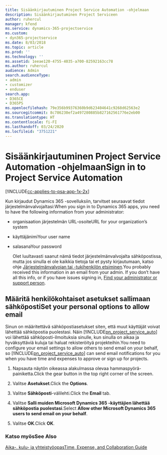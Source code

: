 ```yaml
---
title: Sisäänkirjautuminen Project Service Automation -ohjelmaan
description: Sisäänkirjautuminen Project Serviceen
author: ruhercul
manager: kfend
ms.service: dynamics-365-projectservice
ms.custom:
- dyn365-projectservice
ms.date: 8/03/2018
ms.topic: article
ms.prod: ''
ms.technology: ''
ms.assetid: 1eeae120-4755-4035-a700-82592163cc78
ms.author: ruhercul
audience: Admin
search.audienceType:
- admin
- customizer
- enduser
search.app:
- D365CE
- D365PS
ms.openlocfilehash: 79e356b99376360b9d623404641c9268d62563e2
ms.sourcegitcommit: 8c786230ef2a497280885b827162561776e2eb00
ms.translationtype: HT
ms.contentlocale: fi-FI
ms.lasthandoff: 03/24/2020
ms.locfileid: "3751221"
---
```

# <a name="sign-in-to-project-service-automation"></a><span data-ttu-id="d9f98-103">Sisäänkirjautuminen Project Service Automation -ohjelmaan</span><span class="sxs-lookup"><span data-stu-id="d9f98-103">Sign in to Project Service Automation</span></span>

[!INCLUDE[cc-applies-to-psa-app-1x-2x](../includes/cc-applies-to-psa-app-1x-2x.md)]

<span data-ttu-id="d9f98-104">Kun kirjaudut Dynamics 365 -sovelluksiin, tarvitset seuraavat tiedot järjestelmänvalvojaltasi:</span><span class="sxs-lookup"><span data-stu-id="d9f98-104">When you sign in to Dynamics 365 apps, you need to have the following information from your administrator:</span></span>  
  
- <span data-ttu-id="d9f98-105">organisaation järjestelmän URL-osoite</span><span class="sxs-lookup"><span data-stu-id="d9f98-105">URL for your organization’s system</span></span>  
  
- <span data-ttu-id="d9f98-106">käyttäjänimi</span><span class="sxs-lookup"><span data-stu-id="d9f98-106">Your user name</span></span>  
  
- <span data-ttu-id="d9f98-107">salasana</span><span class="sxs-lookup"><span data-stu-id="d9f98-107">Your password</span></span>  
  
  <span data-ttu-id="d9f98-108">Olet luultavasti saanut nämä tiedot järjestelmänvalvojalta sähköpostissa, mutta jos sinulla ei ole kaikkia tietoja tai et pysty kirjautumaan, katso ohje [Järjestelmänvalvojan tai -tukihenkilön etsiminen](../basics/find-administrator-support.md).</span><span class="sxs-lookup"><span data-stu-id="d9f98-108">You probably received this information in an email from your admin. If you don’t have all this info, or if you have issues signing in, [Find your administrator or support person](../basics/find-administrator-support.md).</span></span>  
  
## <a name="set-your-personal-options-to-allow-email"></a><span data-ttu-id="d9f98-109">Määritä henkilökohtaiset asetukset sallimaan sähköposti</span><span class="sxs-lookup"><span data-stu-id="d9f98-109">Set your personal options to allow email</span></span>  
 <span data-ttu-id="d9f98-110">Sinun on määritettävä sähköpostiasetukset siten, että muut käyttäjät voivat lähettää sähköpostia puolestasi. Näin [!INCLUDE[pn_project_service_auto](../includes/pn-project-service-auto.md)] voi lähettää sähköposti-ilmoituksia sinulle, kun sinulla on aikaa ja hyväksyttäviä kuluja tai haluat rekisteröityä projekteihin.</span><span class="sxs-lookup"><span data-stu-id="d9f98-110">You need to configure your email settings to allow others to send email on your behalf, so [!INCLUDE[pn_project_service_auto](../includes/pn-project-service-auto.md)] can send email notifications for you when you have time and expenses to approve or sign up for projects.</span></span>  
  
1.  <span data-ttu-id="d9f98-111">Napsauta näytön oikeassa alakulmassa olevaa hammaspyörä-painiketta.</span><span class="sxs-lookup"><span data-stu-id="d9f98-111">Click the gear button in the top right corner of the screen.</span></span>  
  
2.  <span data-ttu-id="d9f98-112">Valitse **Asetukset**.</span><span class="sxs-lookup"><span data-stu-id="d9f98-112">Click the **Options**.</span></span>  
  
3.  <span data-ttu-id="d9f98-113">Valitse **Sähköposti**-välilehti.</span><span class="sxs-lookup"><span data-stu-id="d9f98-113">Click the **Email** tab.</span></span>  
  
4.  <span data-ttu-id="d9f98-114">Valitse **Salli muiden Microsoft Dynamics 365 -käyttäjien lähettää sähköpostia puolestasi**.</span><span class="sxs-lookup"><span data-stu-id="d9f98-114">Select **Allow other Microsoft Dynamics 365 users to send email on your behalf**.</span></span>  
  
5.  <span data-ttu-id="d9f98-115">Valitse **OK**.</span><span class="sxs-lookup"><span data-stu-id="d9f98-115">Click **OK**.</span></span>  
  
### <a name="see-also"></a><span data-ttu-id="d9f98-116">Katso myös</span><span class="sxs-lookup"><span data-stu-id="d9f98-116">See Also</span></span>  
 [<span data-ttu-id="d9f98-117">Aika-, kulu- ja yhteistyöopas</span><span class="sxs-lookup"><span data-stu-id="d9f98-117">Time, Expense, and Collaboration Guide</span></span>](../project-service/time-expense-collaboration-guide.md)
